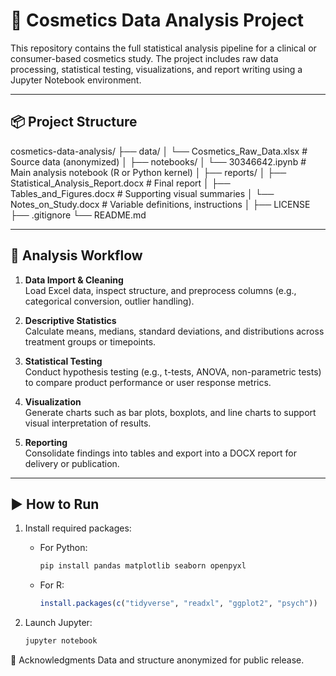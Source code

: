 # 💄 Cosmetics Data Analysis Project

This repository contains the full statistical analysis pipeline for a clinical or consumer-based cosmetics study. The project includes raw data processing, statistical testing, visualizations, and report writing using a Jupyter Notebook environment.

---

## 📦 Project Structure

cosmetics-data-analysis/
├── data/
│ └── Cosmetics_Raw_Data.xlsx # Source data (anonymized)
│
├── notebooks/
│ └── 30346642.ipynb # Main analysis notebook (R or Python kernel)
│
├── reports/
│ ├── Statistical_Analysis_Report.docx # Final report
│ ├── Tables_and_Figures.docx # Supporting visual summaries
│ └── Notes_on_Study.docx # Variable definitions, instructions
│
├── LICENSE
├── .gitignore
└── README.md


---

## 🧪 Analysis Workflow

1. **Data Import & Cleaning**  
   Load Excel data, inspect structure, and preprocess columns (e.g., categorical conversion, outlier handling).

2. **Descriptive Statistics**  
   Calculate means, medians, standard deviations, and distributions across treatment groups or timepoints.

3. **Statistical Testing**  
   Conduct hypothesis testing (e.g., t-tests, ANOVA, non-parametric tests) to compare product performance or user response metrics.

4. **Visualization**  
   Generate charts such as bar plots, boxplots, and line charts to support visual interpretation of results.

5. **Reporting**  
   Consolidate findings into tables and export into a DOCX report for delivery or publication.

---

## ▶️ How to Run

1. Install required packages:
   - For Python:
     ```bash
     pip install pandas matplotlib seaborn openpyxl
     ```
   - For R:
     ```r
     install.packages(c("tidyverse", "readxl", "ggplot2", "psych"))
     ```

2. Launch Jupyter:
   ```bash
   jupyter notebook

🙌 Acknowledgments
Data and structure anonymized for public release.
